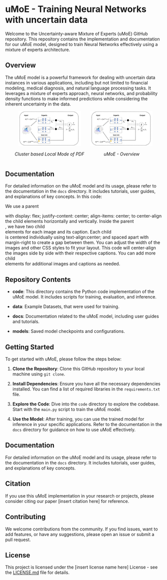 # uMoE - Training Neural Networks with uncertain data

Welcome to the Uncertainty-aware Mixture of Experts (uMoE) GitHub repository. This repository contains the implementation and documentation for our uMoE model, designed to train Neural Networks effectively using a mixture of experts architecture.

## Overview

The uMoE model is a powerful framework for dealing with uncertain data instances in various applications, including but not limited to financial modeling, medical diagnosis, and natural language processing tasks. It leverages a mixture of experts approach, neural networks, and probability density functions to make informed predictions while considering the inherent uncertainty in the data.



<div style="display: flex; justify-content: center; align-items: center;">
  <div style="text-align:center; margin-right: 20px;">
    <img src="Images/uMoE_Architecture.png" alt="uMoE Model" width="200">
    <p style="font-style:italic;">Cluster based Local Mode of PDF</p>
  </div>
  
  <div style="text-align:center;">
    <img src="Images/uMoE_Architecture.png" alt="Documentation" width="200">
    <p style="font-style:italic;">uMoE - Overview</p>
  </div>
</div>

## Documentation

For detailed information on the uMoE model and its usage, please refer to the documentation in the `docs` directory. It includes tutorials, user guides, and explanations of key concepts.
In this code:

We use a parent <div> with display: flex; justify-content: center; align-items: center; to center-align the child elements horizontally and vertically.
Inside the parent <div>, we have two child <div> elements for each image and its caption.
Each child <div> is centered individually using text-align:center; and spaced apart with margin-right to create a gap between them.
You can adjust the width of the images and other CSS styles to fit your layout.
This code will center-align the images side by side with their respective captions. You can add more child <div> elements for additional images and captions as needed.








## Repository Contents

- **code**: This directory contains the Python code implementation of the uMoE model. It includes scripts for training, evaluation, and inference.

- **data**: Example Datasets, that were used for training.

- **docs**: Documentation related to the uMoE model, including user guides and tutorials.

- **models**: Saved model checkpoints and configurations.

## Getting Started

To get started with uMoE, please follow the steps below:

1. **Clone the Repository**: Clone this GitHub repository to your local machine using `git clone`.

2. **Install Dependencies**: Ensure you have all the necessary dependencies installed. You can find a list of required libraries in the `requirements.txt` file.

3. **Explore the Code**: Dive into the `code` directory to explore the codebase. Start with the `main.py` script to train the uMoE model.

4. **Use the Model**: After training, you can use the trained model for inference in your specific applications. Refer to the documentation in the `docs` directory for guidance on how to use uMoE effectively.

## Documentation

For detailed information on the uMoE model and its usage, please refer to the documentation in the `docs` directory. It includes tutorials, user guides, and explanations of key concepts.

## Citation

If you use this uMoE implementation in your research or projects, please consider citing our paper [insert citation here] for reference.

## Contributing

We welcome contributions from the community. If you find issues, want to add features, or have any suggestions, please open an issue or submit a pull request.

## License

This project is licensed under the [insert license name here] License - see the [LICENSE.md](LICENSE.md) file for details.



